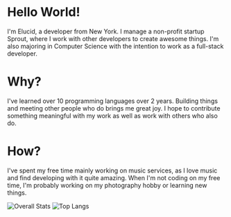 # Hello World!
I'm Elucid, a developer from New York. I manage a non-profit startup Sprout, where I work with other developers to create awesome things. I'm also majoring in Computer Science with the intention to work as a full-stack developer.

# Why?
I've learned over 10 programming languages over 2 years. Building things and meeting other people who do brings me great joy. I hope to contribute something meaningful with my work as well as work with others who also do.

# How?
I've spent my free time mainly working on music services, as I love music and find developing with it quite amazing. When I'm not coding on my free time, I'm probably working on my photography hobby or learning new things. 

![Overall Stats](https://github-readme-stats.vercel.app/api?username=elucid503&count_private=true&show_icons=true&hide=contribs&theme=github_dark_dimmed)
![Top Langs](https://github-readme-stats.vercel.app/api/top-langs/?username=elucid503&theme=github_dark_dimmed)
